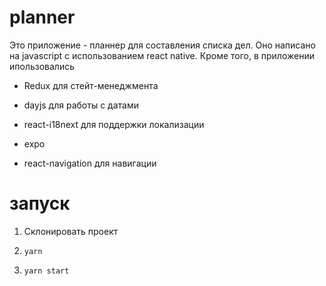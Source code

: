 # planner

Это приложение - планнер для составления списка дел. Оно написано на javascript с использованием react native. Кроме того, в приложении ипользовались 

- Redux для стейт-менеджмента

- dayjs для работы с датами

- react-i18next для поддержки локализации 

- expo 

- react-navigation для навигации

# запуск

1. Склонировать проект

2. `yarn`

3. `yarn start`
